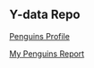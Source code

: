 ## Y-data Repo





[Penguins Profile](https://psdbia.github.io/ydata/penguins_profile.html)
 
<a href="https://psdbia.github.io/ydata/penguins_profile.html"> My Penguins Report </a>
